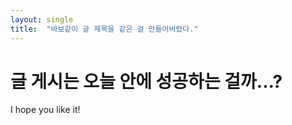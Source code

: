 ```yaml
---
layout: single
title:  "바보같이 글 제목을 같은 걸 만들어버렸다."
---
```


# 글 게시는 오늘 안에 성공하는 걸까...?

I hope you like it!
